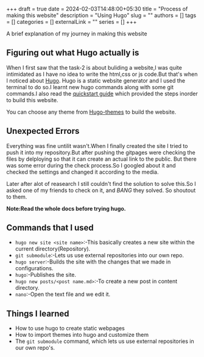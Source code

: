+++ 
draft = true
date = 2024-02-03T14:48:00+05:30
title = "Process of making this website"
description = "Using Hugo"
slug = ""
authors = []
tags = []
categories = []
externalLink = ""
series = []
+++

A brief explanation of my journey in making this website
<!--more-->
## Figuring out what Hugo actually is
When I first saw that the task-2 is about buliding a website,I was quite intimidated as I have no idea to write the html,css or js code.But that's when I noticed about [Hugo](https://gohugo.io/).
Hugo is a static website generator and I used the terminal to do so.I learnt  new hugo commands along with some git commands.I also read the [quickstart guide](https://gohugo.io/getting-started/quick-start/) which provided the steps inorder to build this website.

You can choose any theme from [Hugo-themes](https://themes.gohugo.io/) to build the website.

## Unexpected Errors
Everything was fine untilit wasn't.When I finally created the site I tried to push it into my repository.But after pushing the gitpages were checking the files by delploying so that it can create an actual link to the public.
But there was some error during the check process.So I googled about it and checked the settings and changed it according to the media.

Later after alot of reasearch I still couldn't find the solution to solve this.So I asked one of my friends to check on it, and *BANG* they solved.
So shoutout to them.

**Note:Read the whole docs before trying hugo.**
## Commands that I used
* `hugo new site <site name>`:-This basically creates a new site within the current directory(Repository).
* `git submodule`:-Lets us use external repositories into our own repo.
* `hugo server`:-Builds the site with the changes that we made in configurations.
* `hugo`:-Publishes the site.
* `hugo new posts/<post name.md>`:-To create a new post in content directory.
* `nano`:-Open the text file and we edit it.

## Things I learned
* How to use hugo to create static webpages 
* How to import themes into hugo and customize them
* The `git submodule` command, which lets us use external repositories in our own repo's.
